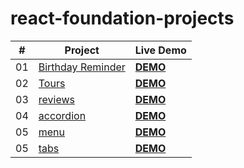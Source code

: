 # react-foundation-projects


| #    | Project                                                      | Live Demo                                                    |
| ---- | ------------------------------------------------------------ | :----------------------------------------------------------- |
| 01   | [Birthday Reminder](https://github.com/Fuchih/react-foundation-projects/tree/main/01-birthday-reminder) | [**DEMO**](https://zen-kepler-80103b.netlify.app/)|
| 02   | [Tours](https://github.com/Fuchih/react-foundation-projects/tree/main/02-tours) | [**DEMO**](https://eager-ptolemy-2aa92a.netlify.app)|
| 03   | [reviews](https://github.com/Fuchih/react-foundation-projects/tree/main/03-reviews) | [**DEMO**](https://infallible-albattani-5d5ded.netlify.app/)|
| 04   | [accordion](https://github.com/Fuchih/react-foundation-projects/tree/main/04-accordion) | [**DEMO**](https://hungry-beaver-7e5336.netlify.app)|
| 05   | [menu](https://github.com/Fuchih/react-foundation-projects/tree/main/05-menu) | [**DEMO**](https://nifty-murdock-320552.netlify.app/)|
| 05   | [tabs](https://github.com/Fuchih/react-foundation-projects/tree/main/06-tabs) | [**DEMO**](https://ecstatic-newton-2b86c6.netlify.app/)|
